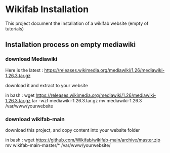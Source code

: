 # Wikifab Installation

This project document the installation of a wikifab website (empty of tutorials)


## Installation process on empty mediawiki

### download Mediawiki

Here is the latest : https://releases.wikimedia.org/mediawiki/1.26/mediawiki-1.26.3.tar.gz

download it and extract to your website

in bash : 
	wget https://releases.wikimedia.org/mediawiki/1.26/mediawiki-1.26.3.tar.gz
	tar -wzf mediawiki-1.26.3.tar.gz
	mv mediawiki-1.26.3 /var/www/yourwebsite


### download wikifab-main

download this project, and copy content into your website folder

in bash :
	wget https://github.com/Wikifab/wikifab-main/archive/master.zip
	mv wikifab-main-master/* /var/www/yourwebsite/